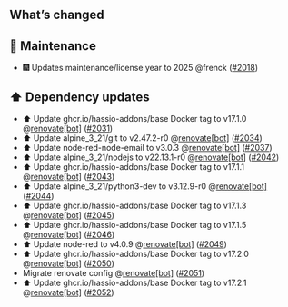## What’s changed

## 🧰 Maintenance

- 🎆 Updates maintenance/license year to 2025 @frenck ([#2018](https://github.com/hassio-addons/addon-node-red/pull/2018))

## ⬆️ Dependency updates

- ⬆️ Update ghcr.io/hassio-addons/base Docker tag to v17.1.0 @[renovate[bot]](https://github.com/apps/renovate) ([#2031](https://github.com/hassio-addons/addon-node-red/pull/2031))
- ⬆️ Update alpine_3_21/git to v2.47.2-r0 @[renovate[bot]](https://github.com/apps/renovate) ([#2034](https://github.com/hassio-addons/addon-node-red/pull/2034))
- ⬆️ Update node-red-node-email to v3.0.3 @[renovate[bot]](https://github.com/apps/renovate) ([#2037](https://github.com/hassio-addons/addon-node-red/pull/2037))
- ⬆️ Update alpine_3_21/nodejs to v22.13.1-r0 @[renovate[bot]](https://github.com/apps/renovate) ([#2042](https://github.com/hassio-addons/addon-node-red/pull/2042))
- ⬆️ Update ghcr.io/hassio-addons/base Docker tag to v17.1.1 @[renovate[bot]](https://github.com/apps/renovate) ([#2043](https://github.com/hassio-addons/addon-node-red/pull/2043))
- ⬆️ Update alpine_3_21/python3-dev to v3.12.9-r0 @[renovate[bot]](https://github.com/apps/renovate) ([#2044](https://github.com/hassio-addons/addon-node-red/pull/2044))
- ⬆️ Update ghcr.io/hassio-addons/base Docker tag to v17.1.3 @[renovate[bot]](https://github.com/apps/renovate) ([#2045](https://github.com/hassio-addons/addon-node-red/pull/2045))
- ⬆️ Update ghcr.io/hassio-addons/base Docker tag to v17.1.5 @[renovate[bot]](https://github.com/apps/renovate) ([#2046](https://github.com/hassio-addons/addon-node-red/pull/2046))
- ⬆️ Update node-red to v4.0.9 @[renovate[bot]](https://github.com/apps/renovate) ([#2049](https://github.com/hassio-addons/addon-node-red/pull/2049))
- ⬆️ Update ghcr.io/hassio-addons/base Docker tag to v17.2.0 @[renovate[bot]](https://github.com/apps/renovate) ([#2050](https://github.com/hassio-addons/addon-node-red/pull/2050))
- Migrate renovate config @[renovate[bot]](https://github.com/apps/renovate) ([#2051](https://github.com/hassio-addons/addon-node-red/pull/2051))
- ⬆️ Update ghcr.io/hassio-addons/base Docker tag to v17.2.1 @[renovate[bot]](https://github.com/apps/renovate) ([#2052](https://github.com/hassio-addons/addon-node-red/pull/2052))
